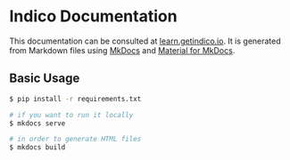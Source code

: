 # Indico Documentation

This documentation can be consulted at [learn.getindico.io](https://learn.getindico.io). It is generated from
Markdown files using [MkDocs](http://www.mkdocs.org/) and
[Material for MkDocs](http://squidfunk.github.io/mkdocs-material/).

## Basic Usage

```sh
$ pip install -r requirements.txt

# if you want to run it locally
$ mkdocs serve

# in order to generate HTML files
$ mkdocs build
```
